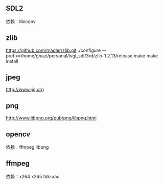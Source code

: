 ## SDL2
依赖：libiconv

## zlib
https://github.com/madler/zlib.git
./configure --prefix=/home/ghazi/personal/lvgl_sdl/3rd/zlib-1.2.13/release
make
make install

## jpeg
http://www.ijg.org

## png
http://www.libpng.org/pub/png/libpng.html

## opencv
依赖：ffmpeg libpng

<!-- cmake -BUILD_TYPE=Release -DCMAKE_INSTALL_PREFIX=/homel \
-DOPENCV_EXTRA_MODULES_PATH=/home/wanggao/software/opencv/opencv-4.2.0/opencv_contrib-4.2.0/modules \
-DOPENCV_DNN_CUDA=True -DWITH_CUDA=True -DCUDA_ARCH_BIN="6.1 7.0 7.5" \
-DBUILD_EXAMPLES=OFF -DWITH_GSTREAMER=OFF -DBUILD_TESTS=OFF -DBUILD_PERF_TESTS=OFF \
../sources -->

## ffmpeg
依赖：x264 x265 fdk-aac
